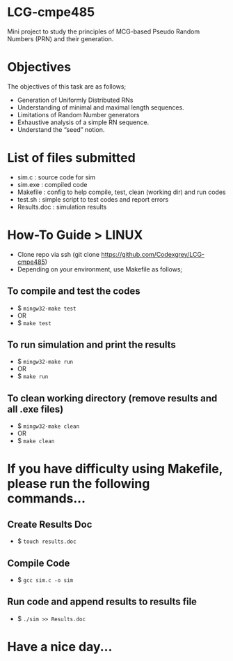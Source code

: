 # LCG-cmpe485
Mini project to study the principles of MCG-based Pseudo Random Numbers (PRN) and their generation.


# Objectives
The objectives of this task are as follows;
- Generation of Uniformly Distributed RNs
- Understanding of minimal and maximal length sequences.
- Limitations of Random Number generators
- Exhaustive analysis of a simple RN sequence.
- Understand the “seed” notion.


# List of files submitted
- sim.c         : source code for sim
- sim.exe       : compiled code
- Makefile      : config to help compile, test, clean (working dir) and run codes
- test.sh       : simple script to test codes and report errors
- Results.doc   : simulation results


# How-To Guide > LINUX
- Clone repo via ssh (git clone https://github.com/Codexgrey/LCG-cmpe485)
- Depending on your environment, use Makefile as follows;

## To compile and test the codes
- $ `mingw32-make test`
-   OR
- $ `make test` 

## To run simulation and print the results
- $ `mingw32-make run` 
-   OR
- $ `make run` 

## To clean working directory (remove results and all .exe files)
- $ `mingw32-make clean` 
-   OR
- $ `make clean` 


# If you have difficulty using Makefile, please run the following commands...
## Create Results Doc
- $ `touch results.doc`

## Compile Code
- $ `gcc sim.c -o sim`

## Run code and append results to results file
- $ `./sim >> Results.doc`


# Have a nice day...
